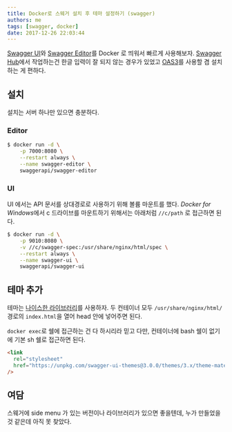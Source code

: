 ```yaml
---
title: Docker로 스웨거 설치 후 테마 설정하기 (swagger)
authors: me
tags: [swagger, docker]
date: 2017-12-26 22:03:44
---
```


[Swagger UI](https://hub.docker.com/r/swaggerapi/swagger-ui/)와 [Swagger Editor](https://hub.docker.com/r/swaggerapi/swagger-editor/)를 Docker 로 띄워서 빠르게 사용해보자.
[Swagger Hub](https://swaggerhub.com/)에서 작업하는건 한글 입력이 잘 되지 않는 경우가 있었고 [OAS3](https://github.com/OAI/OpenAPI-Specification)를 사용할 겸 설치하는 게 편하다.

## 설치

설치는 서버 하나만 있으면 충분하다.

### Editor

```bash
$ docker run -d \
    -p 7000:8080 \
    --restart always \
    --name swagger-editor \
    swaggerapi/swagger-editor
```

### UI

UI 에서는 API 문서를 상대경로로 사용하기 위해 볼륨 마운트를 했다.
*Docker for Windows*에서 c 드라이브를 마운트하기 위해서는 아래처럼 `//c/path` 로 접근하면 된다.

```bash
$ docker run -d \
    -p 9010:8080 \
    -v //c/swagger-spec:/usr/share/nginx/html/spec \
    --restart always \
    --name swagger-ui \
    swaggerapi/swagger-ui
```

## 테마 추가

테마는 [나이스한 라이브러리](https://github.com/ostranme/swagger-ui-themes)를 사용하자.
두 컨테이너 모두 `/usr/share/nginx/html/` 경로의 `index.html`을 열어 head 안에 넣어주면 된다.

`docker exec`로 쉘에 접근하는 건 다 하시리라 믿고 다만, 컨테이너에 bash 쉘이 없기에 기본 sh 쉘로 접근하면 된다.

```html title="index.html"
<link
  rel="stylesheet"
  href="https://unpkg.com/swagger-ui-themes@3.0.0/themes/3.x/theme-material.css"
/>
```

## 여담

스웨거에 side menu 가 있는 버전이나 라이브러리가 있으면 좋을텐데, 누가 만들었을 것 같은데 아직 못 찾았다.
